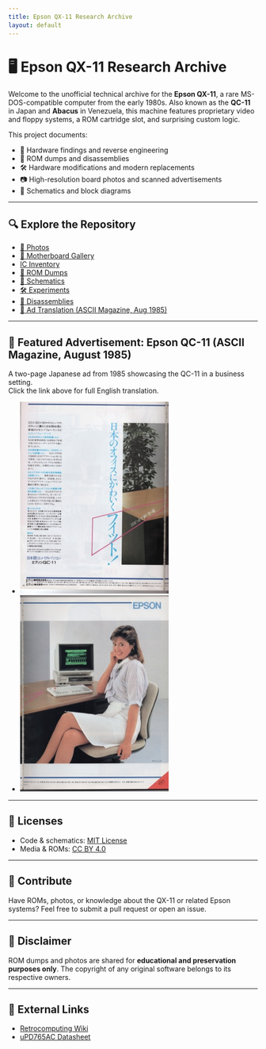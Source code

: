 ```yaml
---
title: Epson QX-11 Research Archive
layout: default
---
```


# 🖥️ Epson QX-11 Research Archive

Welcome to the unofficial technical archive for the **Epson QX-11**, a rare MS-DOS-compatible computer from the early 1980s. Also known as the **QC-11** in Japan and **Abacus** in Venezuela, this machine features proprietary video and floppy systems, a ROM cartridge slot, and surprising custom logic.

This project documents:
- 🧠 Hardware findings and reverse engineering
- 💾 ROM dumps and disassemblies
- 🛠️ Hardware modifications and modern replacements
- 📷 High-resolution board photos and scanned advertisements
- 📘 Schematics and block diagrams

---

## 🔍 Explore the Repository

- [📸 Photos](photos.md)
- [📸 Motherboard Gallery](photos/motherboard/gallery.md)
- [IC Inventory](ic-inventory/index.md)
- [💾 ROM Dumps](/roms/)
- [📐 Schematics](/schematics/)
- [🛠️ Experiments](/experiments/)
- [📖 Disassemblies](/disassembly/)
- [📰 Ad Translation (ASCII Magazine, Aug 1985)](qc11_advertisement_translation.html)

---

## 📰 Featured Advertisement: Epson QC-11 (ASCII Magazine, August 1985)

A two-page Japanese ad from 1985 showcasing the QC-11 in a business setting.  
Click the link above for full English translation.

- [<img src="https://raw.githubusercontent.com/pradavic-1972/epson-qx11-research/main/magazine-scans/ascii_aug1985/thumb_qc11_advertisement_page1.jpg" alt="QC-11 Ad Page 1">](https://raw.githubusercontent.com/pradavic-1972/epson-qx11-research/main/magazine-scans/ascii_aug1985/qc11_advertisement_page1.jpg)
- [<img src="https://raw.githubusercontent.com/pradavic-1972/epson-qx11-research/main/magazine-scans/ascii_aug1985/thumb_qc11_advertisement_page2.jpg" alt="QC-11 Ad Page 2">](https://raw.githubusercontent.com/pradavic-1972/epson-qx11-research/main/magazine-scans/ascii_aug1985/qc11_advertisement_page2.jpg) 

---

## 📄 Licenses

- Code & schematics: [MIT License](LICENSE)
- Media & ROMs: [CC BY 4.0](LICENSE-CC-BY.txt)

---

## 🤝 Contribute

Have ROMs, photos, or knowledge about the QX-11 or related Epson systems? Feel free to submit a pull request or open an issue.

---

## 💾 Disclaimer

ROM dumps and photos are shared for **educational and preservation purposes only**. The copyright of any original software belongs to its respective owners.

---

## 🔗 External Links

- [Retrocomputing Wiki](https://wiki.retrocomputing.net/)
- [uPD765AC Datasheet](UPD765B.PDF)
